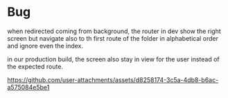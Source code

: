 # Bug

when redirected coming from background, the router in dev show the right screen but navigate also to th first route of the folder in alphabetical order and ignore even the index.


in our production build, the screen also stay in view for the user instead of the expected route.


https://github.com/user-attachments/assets/d8258174-3c5a-4db8-b6ac-a575084e5be1

